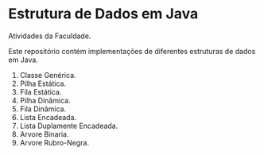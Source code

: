 # Estrutura de Dados em Java 

Atividades da Faculdade.

Este repositório contém implementações de diferentes estruturas de dados em Java.

1. Classe Genérica.   
2. Pilha Estática.   
3. Fila Estática.
4. Pilha Dinâmica.
5. Fila Dinâmica.
6. Lista Encadeada.
7. Lista Duplamente Encadeada.
8. Arvore Binaria.
9. Arvore Rubro-Negra.
  


